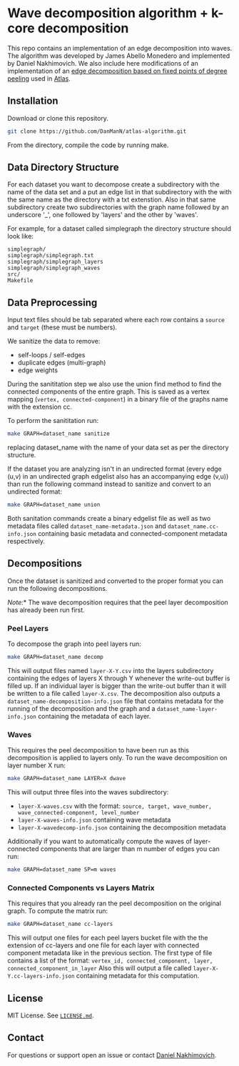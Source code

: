 # Wave decomposition algorithm + k-core decomposition

This repo contains an implementation of an edge decomposition into waves. The algorithm was developed by James Abello Monedero and implemented by Daniel Nakhimovich. We also include here modifications of an implementation of an [edge decomposition based on fixed points of degree peeling][edge-decomp] used in [Atlas][atlas].

## Installation

Download or clone this repository.

```bash
git clone https://github.com/DanManN/atlas-algorithm.git
```

From the directory, compile the code by running make.

## Data Directory Structure

For each dataset you want to decompose create a subdirectory with the name of
the data set and a put an edge list in that subdirectory with the with the same
name as the directory with a txt extenstion. Also in that same subdirectory
create two subdirectories with the graph name followed by an underscore '\_',
one followed by 'layers' and the other by 'waves'.

For example, for a dataset called simplegraph the directory structure should look like:

```
simplegraph/
simplegraph/simplegraph.txt
simplegraph/simplegraph_layers
simplegraph/simplegraph_waves
src/
Makefile
```

## Data Preprocessing

Input text files should be tab separated where each row contains a `source` and
`target` (these must be numbers).

We sanitize the data to remove:

* self-loops / self-edges
* duplicate edges (multi-graph)
* edge weights

During the sanititation step we also use the union find method to find the
connected components of the entire graph. This is saved as a vertex mapping
(`vertex, connected-component`) in a binary file of the graphs name with the
extension cc.

To perform the sanititation run:

```bash
make GRAPH=dataset_name sanitize
```

replacing dataset\_name with the name of your data set as per the directory
structure.

If the dataset you are analyzing isn't in an undirected format (every edge
(u,v) in an undirected graph edgelist also has an accompanying edge (v,u)) than
run the following command instead to sanitize and convert to an undirected
format:

```bash
make GRAPH=dataset_name union
```
Both sanitation commands create a binary edgelist file as well as two metadata
files called `dataset_name-metadata.json` and `dataset_name.cc-info.json`
containing basic metadata and connected-component metadata respectively.

## Decompositions

Once the dataset is sanitized and converted to the proper format you can run
the following decompositions.

**Note*:** The wave decomposition requires that the peel layer decomposition
has already been run first.

### Peel Layers

To decompose the graph into peel layers run:

```bash
make GRAPH=dataset_name decomp
```

This will output files named `layer-X-Y.csv` into the layers subdirectory
containing the edges of layers X through Y whenever the write-out buffer is
filled up.  If an individual layer is bigger than the write-out buffer than it
will be written to a file called `layer-X.csv`. The decomposition also outputs
a `dataset_name-decomposition-info.json` file that contains metadata for the
running of the decomposition and the graph and a `dataset_name-layer-info.json`
containing the metadata of each layer.

### Waves

This requires the peel decomposition to have been run as this decomposition is
applied to layers only.  To run the wave decomposition on layer number X run:

```bash
make GRAPH=dataset_name LAYER=X dwave
```
This will output three files into the waves subdirectory:

- `layer-X-waves.csv` with the format:
`source, target, wave_number, wave_connected-component, level_number`
- `layer-X-waves-info.json` containing wave metadata
- `layer-X-wavedecomp-info.json` containing the decomposition metadata

Additionally if you want to automatically compute the waves of layer-connected components
that are larger than m number of edges you can run:

```bash
make GRAPH=dataset_name SP=m waves
```

### Connected Components vs Layers Matrix

This requires that you already ran the peel decomposition on the original
graph. To compute the matrix run:

```bash
make GRAPH=dataset_name cc-layers
```

This will output one files for each peel layers bucket file with the the
extension of cc-layers and one file for each layer with connected component
metadata like in the previous section. The first type of file contains a list
of the format:
`vertex_id, connected_component, layer, connected_component_in_layer`
Also this will output a file called `layer-X-Y.cc-layers-info.json` containing
metadata for this computation.

## License

MIT License. See [`LICENSE.md`](LICENSE.md).


## Contact

For questions or support open an issue or contact [Daniel Nakhimovich][dan].

[edge-decomp]: https://link.springer.com/article/10.1007/s13278-014-0191-7
[atlas]: https://github.com/fredhohman/atlas
[dan]: mailto:dnahimov@gmail.com
